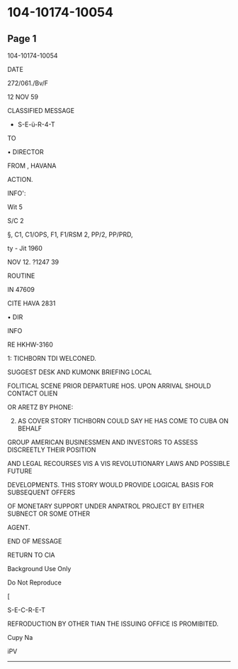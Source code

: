 # 104-10174-10054

## Page 1

104-10174-10054

DATE

272/061./Bv/F

12 NOV 59

CLASSIFIED MESSAGE

- S-E-ü-R-4-T

TO

• DIRECTOR

FROM , HAVANA

ACTION.

INFO':

Wit 5

S/C 2

§, C1, C1/OPS, F1, F1/RSM 2, PP/2, PP/PRD,

ty - Jit 1960

NOV 12. ?1247 39

ROUTINE

IN 47609

CITE HAVA 2831

• DIR

INFO

RE HKHW-3160

1: TICHBORN TDI WELCONED.

SUGGEST DESK AND KUMONK BRIEFING LOCAL

FOLITICAL SCENE PRIOR DEPARTURE HOS. UPON ARRIVAL SHOULD CONTACT OLIEN

OR ARETZ BY PHONE:

2. AS COVER STORY TICHBORN COULD SAY HE HAS COME TO CUBA ON BEHALF

GROUP AMERICAN BUSINESSMEN AND INVESTORS TO ASSESS DISCREETLY THEIR POSITION

AND LEGAL RECOURSES VIS A VIS REVOLUTIONARY LAWS AND POSSIBLE FUTURE

DEVELOPMENTS. THIS STORY WOULD PROVIDE LOGICAL BASIS FOR SUBSEQUENT OFFERS

OF MONETARY SUPPORT UNDER ANPATROL PROJECT BY EITHER SUBNECT OR SOME OTHER

AGENT.

END OF MESSAGE

RETURN TO CIA

Background Use Only

Do Not Reproduce

[

S-E-C-R-E-T

REFRODUCTION BY OTHER TIAN THE ISSUING OFFICE IS PROMIBITED.

Cupy Na

iPV

---

